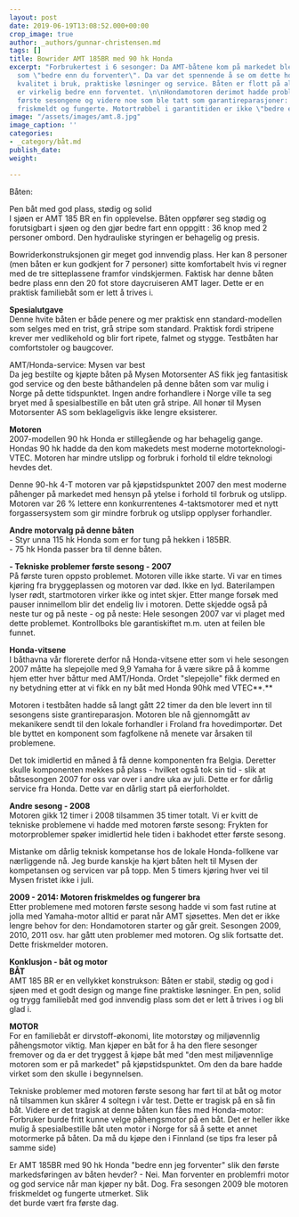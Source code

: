 ```yaml
---
layout: post
date: 2019-06-19T13:08:52.000+00:00
crop_image: true
author: _authors/gunnar-christensen.md
tags: []
title: Bowrider AMT 185BR med 90 hk Honda
excerpt: "Forbrukertest i 6 sesonger: Da AMT-båtene kom på markedet ble de markedsført
  som \"bedre enn du forventer\". Da var det spennende å se om dette holder mål på
  kvalitet i bruk, praktiske løsninger og service. Båten er flott på alle måter. Den
  er virkelig bedre enn forventet. \n\nHondamotoren derimot hadde problemer de to
  første sesongene og videre noe som ble tatt som garantireparasjoner: Siden ble Hondaen
  friskmeldt og fungerte. Motortrøbbel i garantitiden er ikke \"bedre enn forventet\"."
image: "/assets/images/amt.8.jpg"
image_caption: ''
categories:
- _category/båt.md
publish_date: 
weight: 

---
```

Båten: 

Pen båt med god plass, stødig og solid  
I sjøen er AMT 185 BR en fin opplevelse. Båten oppfører seg stødig og forutsigbart i sjøen og den gjør bedre fart enn oppgitt : 36 knop med 2 personer ombord. Den hydrauliske styringen er behagelig og presis.

Bowriderkonstruksjonen gir meget god innvendig plass. Her kan 8 personer (men båten er kun godkjent for 7 personer) sitte komfortabelt hvis vi regner med de tre sitteplassene framfor vindskjermen. Faktisk har denne båten bedre plass enn den 20 fot store daycruiseren AMT lager. Dette er en praktisk familiebåt som er lett å trives i.

**Spesialutgave**  
Denne hvite båten er både penere og mer praktisk enn standard-modellen som selges med en trist, grå stripe som standard. Praktisk fordi stripene krever mer vedlikehold og blir fort ripete, falmet og stygge. Testbåten har comfortstoler og baugcover.

AMT/Honda-service: Mysen var best  
Da jeg bestilte og kjøpte båten på Mysen Motorsenter AS fikk jeg fantasitisk god service og den beste båthandelen på denne båten som var mulig i Norge på dette tidspunktet. Ingen andre forhandlere i Norge ville ta seg bryet med å spesialbestille en båt uten grå stripe. All honør til Mysen Motorsenter AS som beklageligvis ikke lengre eksisterer.

**Motoren**   
2007-modellen 90 hk Honda er stillegående og har behagelig gange.   
Hondas 90 hk hadde da den kom makedets mest moderne motorteknologi- VTEC. Motoren har mindre utslipp og forbruk i forhold til eldre teknologi hevdes det.

Denne 90-hk 4-T motoren var på kjøpstidspunktet 2007 den mest moderne påhenger på markedet med hensyn på ytelse i forhold til forbruk og utslipp. Motoren var 26 % lettere enn konkurrentenes 4-taktsmotorer med et nytt forgassersystem som gir mindre forbruk og utslipp opplyser forhandler.

**Andre motorvalg på denne båten**  
\- Styr unna 115 hk Honda som er for tung på hekken i 185BR.  
\- 75 hk Honda passer bra til denne båten.

**- Tekniske problemer første sesong - 2007**  
På første turen oppsto problemet. Motoren ville ikke starte. Vi var en times kjøring fra bryggeplassen og motoren var død. Ikke en lyd. Baterilampen lyser rødt, startmotoren virker ikke og intet skjer. Etter mange forsøk med pauser innimellom blir det endelig liv i motoren. Dette skjedde også på neste tur og på neste - og på neste: Hele sesongen 2007 var vi plaget med dette problemet. Kontrollboks ble garantiskiftet m.m. uten at feilen ble funnet.

**Honda-vitsene**  
I båthavna vår florerete derfor nå Honda-vitsene etter som vi hele sesongen 2007 måtte ha slepejolle med 9,9 Yamaha for å være sikre på å komme hjem etter hver båttur med AMT/Honda. Ordet "slepejolle" fikk dermed en ny betydning etter at vi fikk en ny båt med Honda 90hk med VTEC**.**

Motoren i testbåten hadde så langt gått 22 timer da den ble levert inn til sesongens siste grantireparasjon. Motoren ble nå gjennomgått av mekanikere sendt til den lokale forhandler i Froland fra hovedimportør. Det ble byttet en komponent som fagfolkene nå menete var årsaken til problemene.

Det tok imidlertid en måned å få denne komponenten fra Belgia. Deretter skulle komponenten mekkes på plass - hvilket også tok sin tid - slik at båtsesongen 2007 for oss var over i andre uka av juli. Dette er for dårlig service fra Honda. Dette var en dårlig start på eierforholdet.

**Andre sesong - 2008**  
Motoren gikk 12 timer i 2008 tilsammen 35 timer totalt. Vi er kvitt de   
tekniske problemene vi hadde med motoren første sesong: Frykten for motorproblemer spøker imidlertid hele tiden i bakhodet etter første sesong.

Mistanke om dårlig teknisk kompetanse hos de lokale Honda-follkene var nærliggende nå. Jeg burde kanskje ha kjørt båten helt til Mysen der kompetansen og servicen var på topp. Men 5 timers kjøring hver vei til   
Mysen fristet ikke i juli.

**2009 - 2014: Motoren friskmeldes og fungerer bra**  
 Etter problemene med motoren første sesong hadde vi som fast rutine at jolla med Yamaha-motor alltid er parat når AMT sjøsettes. Men det er ikke lengre behov for den: Hondamotoren starter og går greit. Sesongen 2009, 2010, 2011 osv. har gått uten problemer med motoren. Og slik fortsatte det. Dette friskmelder motoren.   
  
 **Konklusjon - båt og motor   
BÅT**  
AMT 185 BR er en vellykket konstrukson: Båten er stabil, stødig og god i sjøen med et godt design og mange fine praktiske løsninger. En pen, solid og trygg familiebåt med god innvendig plass som det er lett å trives i og bli glad i.

**MOTOR**  
For en familiebåt er dirvstoff-økonomi, lite motorstøy og miljøvennlig påhengsmotor viktig. Man kjøper en båt for å ha den flere sesonger fremover og da er det tryggest å kjøpe båt med "den mest miljøvennlige motoren som er på markedet" på kjøpstidspunktet. Om den da bare hadde virket som den skulle i begynnelsen.

Tekniske problemer med motoren første sesong har ført til at båt og motor nå tilsammen kun skårer 4 soltegn i vår test. Dette er tragisk på en så fin båt. Videre er det tragisk at denne båten kun fåes med Honda-motor: Forbruker burde fritt kunne velge påhengsmotor på en båt. Det er heller ikke mulig å spesialbestille båt uten motor i Norge for så å sette et annet motormerke på båten. Da må du kjøpe den i Finnland (se tips fra leser på samme side)

Er AMT 185BR med 90 hk Honda "bedre enn jeg forventer" slik den første markedsføringen av båten hevder? - Nei. Man forventer en problemfri motor og god service når man kjøper ny båt. Dog. Fra sesongen 2009 ble motoren friskmeldet og fungerte utmerket. Slik   
det burde vært fra første dag.